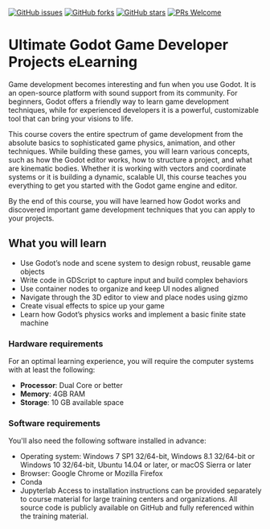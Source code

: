 [![GitHub issues](https://img.shields.io/github/issues/TrainingByPackt/Ultimate-Godot-Game-Developer-Projects-eLearning.svg)](https://github.com/TrainingByPackt/Ultimate-Godot-Game-Developer-Projects-eLearning/issues)
[![GitHub forks](https://img.shields.io/github/forks/TrainingByPackt/Ultimate-Godot-Game-Developer-Projects-eLearning.svg)](https://github.com/TrainingByPackt/Ultimate-Godot-Game-Developer-Projects-eLearning/network)
[![GitHub stars](https://img.shields.io/github/stars/TrainingByPackt/Ultimate-Godot-Game-Developer-Projects-eLearning.svg)](https://github.com/TrainingByPackt/Ultimate-Godot-Game-Developer-Projects-eLearning/stargazers)
[![PRs Welcome](https://img.shields.io/badge/PRs-welcome-brightgreen.svg)](https://github.com/TrainingByPackt/Ultimate-Godot-Game-Developer-Projects-eLearning/pulls)



# Ultimate Godot Game Developer Projects eLearning
Game development becomes interesting and fun when you use Godot. It is an open-source platform with sound support from its community. For beginners, Godot offers a friendly way to learn game development techniques, while for experienced developers it is a powerful, customizable tool that can bring your visions to life.

This course covers the entire spectrum of game development from the absolute basics to sophisticated game physics, animation, and other techniques. While building these games, you will learn various concepts, such as how the Godot editor works, how to structure a project, and what are kinematic bodies. Whether it is working with vectors and coordinate systems or it is building a dynamic, scalable UI, this course teaches you everything to get you started with the Godot game engine and editor.

By the end of this course, you will have learned how Godot works and discovered important game development techniques that you can apply to your projects.



## What you will learn
* Use Godot’s node and scene system to design robust, reusable game objects
* Write code in GDScript to capture input and build complex behaviors
* Use container nodes to organize and keep UI nodes aligned
* Navigate through the 3D editor to view and place nodes using gizmo
* Create visual effects to spice up your game
* Learn how Godot’s physics works and implement a basic finite state machine



### Hardware requirements
For an optimal learning experience, you will require the computer systems with at least the following:
* **Processor**: Dual Core or better
* **Memory**: 4GB RAM
* **Storage**: 10 GB available space



### Software requirements
You'll also need the following software installed in advance:
* Operating system: Windows 7 SP1 32/64-bit, Windows 8.1 32/64-bit or Windows 10 32/64-bit, Ubuntu 14.04 or later, or macOS Sierra or later
* Browser: Google Chrome or Mozilla Firefox
* Conda
* Jupyterlab
Access to installation instructions can be provided separately to course material for large training centers and organizations. All source code is publicly available on GitHub and fully referenced within the training material.
